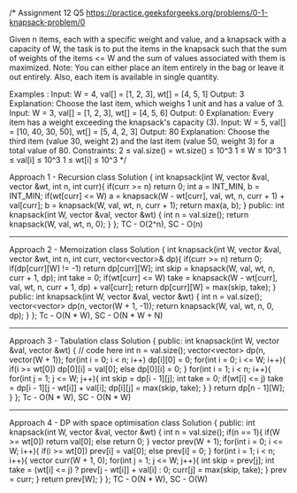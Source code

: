 /*
Assignment 12 Q5
https://practice.geeksforgeeks.org/problems/0-1-knapsack-problem/0

Given n items, each with a specific weight and value, and a knapsack with a capacity of W, the task is to put the items in the knapsack such that the sum of weights of the items <= W and the sum of values associated with them is maximized. 
Note: You can either place an item entirely in the bag or leave it out entirely. Also, each item is available in single quantity.

Examples :
Input: W = 4, val[] = [1, 2, 3], wt[] = [4, 5, 1] 
Output: 3
Explanation: Choose the last item, which weighs 1 unit and has a value of 3.
Input: W = 3, val[] = [1, 2, 3], wt[] = [4, 5, 6] 
Output: 0
Explanation: Every item has a weight exceeding the knapsack's capacity (3).
Input: W = 5, val[] = [10, 40, 30, 50], wt[] = [5, 4, 2, 3] 
Output: 80
Explanation: Choose the third item (value 30, weight 2) and the last item (value 50, weight 3) for a total value of 80.
Constraints:
2 ≤ val.size() = wt.size() ≤ 10^3
1 ≤ W ≤ 10^3
1 ≤ val[i] ≤ 10^3
1 ≤ wt[i] ≤ 10^3
*/

Approach 1 - Recursion
class Solution {
    int knapsack(int W, vector<int> &val, vector<int> &wt, int n, int curr){
        if(curr >= n) return 0;
        int a = INT_MIN, b = INT_MIN;
        if(wt[curr] <= W) a = knapsack(W - wt[curr], val, wt, n, curr + 1) + val[curr];
        b = knapsack(W, val, wt, n, curr + 1);
        return max(a, b);
    }
  public:
    int knapsack(int W, vector<int> &val, vector<int> &wt) {
        int n = val.size();
        return knapsack(W, val, wt, n, 0);
    }
};
TC - O(2^n), SC - O(n)

--------------------------------------------------------------------------------------------------------------------------------------------

Approach 2 - Memoization
class Solution {
    int knapsack(int W, vector<int> &val, vector<int> &wt, int n, int curr, vector<vector<int>>& dp){
        if(curr >= n) return 0;
        if(dp[curr][W] != -1) return dp[curr][W];
        int skip = knapsack(W, val, wt, n, curr + 1, dp);
        int take = 0;
        if(wt[curr] <= W) take = knapsack(W - wt[curr], val, wt, n, curr + 1, dp) + val[curr];
        return dp[curr][W] = max(skip, take);
    }
  public:
    int knapsack(int W, vector<int> &val, vector<int> &wt) {
        int n = val.size();
        vector<vector<int>> dp(n, vector<int>(W + 1, -1));
        return knapsack(W, val, wt, n, 0, dp);
    }
};
Tc - O(N * W), SC - O(N * W + N)

--------------------------------------------------------------------------------------------------------------------------------------------

Approach 3 - Tabulation
class Solution {
  public:
    int knapsack(int W, vector<int> &val, vector<int> &wt) {
        // code here
        int n = val.size();
        vector<vector<int>> dp(n, vector<int>(W + 1));
        for(int i = 0; i < n; i++) dp[i][0] = 0;
        for(int i = 0; i <= W; i++){
            if(i >= wt[0]) dp[0][i] = val[0];
            else dp[0][i] = 0;
        }
        for(int i = 1; i < n; i++){
            for(int j = 1; j <= W; j++){
                int skip = dp[i - 1][j];
                int take = 0;
                if(wt[i] <= j) take = dp[i - 1][j - wt[i]] + val[i];
                dp[i][j] = max(skip, take);
            }
        }
        return dp[n - 1][W];
    }
};
Tc - O(N * W), SC - O(N * W)

--------------------------------------------------------------------------------------------------------------------------------------------

Approach 4 - DP with space optimisation
class Solution {
  public:
    int knapsack(int W, vector<int> &val, vector<int> &wt) {
        int n = val.size();
        if(n == 1){
            if(W >= wt[0]) return val[0];
            else return 0;
        }
        vector<int> prev(W + 1);
        for(int i = 0; i <= W; i++){
            if(i >= wt[0]) prev[i] = val[0];
            else prev[i] = 0;
        }
        for(int i = 1; i < n; i++){
            vector<int> curr(W + 1, 0);
            for(int j = 1; j <= W; j++){
                int skip = prev[j];
                int take = (wt[i] <= j) ? prev[j - wt[i]] + val[i] : 0;
                curr[j] = max(skip, take);
            }
            prev = curr;
        }
        return prev[W];
    }
};
TC - O(N * W), SC - O(W)